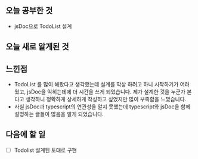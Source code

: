 ## 오늘 공부한 것

- jsDoc으로 TodoList 설계

## 오늘 새로 알게된 것

## 느낀점

- TodoList 를 많이 해봤다고 생각했는데 설계를 막상 하려고 하니 시작하기가 어려웠고, jsDoc을 익히는데에 더 시간을 쓰게 되었습니다. 제가 설계한 것을 누군가 본다고 생각하니 정확하게 상세하게 작성하고 싶었지만 많이 부족함을 느꼈습니다.
- 사실 jsDoc과 typescript의 연관성을 알지 못했는데 typescript와 jsDoc을 함께 설명하는 글들이 많음을 알게 되었습니다.

## 다음에 할 일

- [ ] Todolist 설계된 토대로 구현
